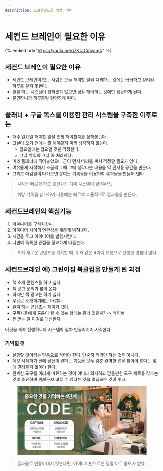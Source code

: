 ```yaml
---
description: 드로우앤드류 영상 리뷰
---
```


# 세컨드 브레인이 필요한 이유

{% embed url="https://youtu.be/q7KzaCmyamQ" %}

## 세컨드 브레인이 필요한 이유

* 세컨드 브레인이 없는 사람은 오늘 해야할 일을 처리하는 것에만 급급하고 정리된 하루를 살지 못한다.
* 일을 하는 시스템이 잡혀있지 않으면 당장 해야하는 것에만 집중하게 된다.
* 불안하니까 하루종일 일만하게 된다.



## 플래너 + 구글 독스를 이용한 관리 시스템을 구축한 이후로는 &#x20;

* 매주 일요일 해야할 일을 언제 해야할지를 정해놓는다.
* 그날이 오기 전에는 뭘 해야할지 미리 생각하지 않는다.
  * 월요일에는 월요일 것만 걱정한다.
  * 그날 할일을 그날 꼭 처리한다.
* 미리 플래너에 적어놓았으니 굳이 먼저 머리를 써서 걱정할 필요가 없다.
* 여유롭게 시작해서 조금씩 그때 그때 생각나는 내용을 막 던져둘 공간을 만든다.&#x20;
* 그리고 마감일이 다가오면 쌓여둔 기록들을 이용하여 결과물을 만들어 낸다.&#x20;

> 시작은 빠르게 하고 중간중간 기록 시스템이 넣어두면,&#x20;
>
> 해당 기록을 참고하여 나중에는 빠르게 효율적으로 결과물을 만든다.&#x20;



## 세컨드브레인의 핵심기능

1. 아이디어를 구체화한다.
2. 아이디어 사이의 연관성을 새롭게 밝혀낸다.
3. 시간을 두고 아이디어를 발전시킨다.
4. 나만의 독특한 관점을 정교하게 다듬는다.

> 특히 새로운 컨텐츠를 기획할 때, 위와 같은 4가지 흐름으로 진행한 경험이 많다.&#x20;



## 세컨드브레인 예) 그린이집 북클럽을 만들게 된 과정 &#x20;

* 책 소개 콘텐츠를 하고 싶다.&#x20;
* 책 광고 문의가 많이 온다.&#x20;
* 하지만 책 광고는 하기 싫다.&#x20;
* 무료로 소개하기에는 아깝다.&#x20;
* 혼자 하는 콘텐츠는 재미가 없다.&#x20;
* 구독자들에게 도움이 될 수 있는 형태는 뭔가 있을까? -> 라이브&#x20;
* 돈 받는 걸 이걸로 대신한다.&#x20;

이것을 계속 진행하니까 시스템이 점차 만들어지기 시작한다.&#x20;



### 기억할 것&#x20;

* 실행할 것이라는 믿음으로 적어야 한다. 단순히 적기만 하는 것은 아니다.&#x20;
* 메모 시작하기 전에 당신이 원하는 기능을 모두 갖춘 완벽한 앱을 찾아야 한다는 덫에 걸려들지 않아야 한다.&#x20;
* 완벽한 도구를 여러개 마련하는 것이 아니라 의지하고 믿을만한 도구 세트를 갖추는 것이 중요하며 언제든지 바뀔 수 있다는 것을 명심하는 것이 좋다.&#x20;

<figure><img src="../../.gitbook/assets/image (2) (2).png" alt=""><figcaption></figcaption></figure>

> 결과물로 만들어내지 않는다면, 아이디어만으로는 정말 아무 쓸모가 없다.&#x20;
